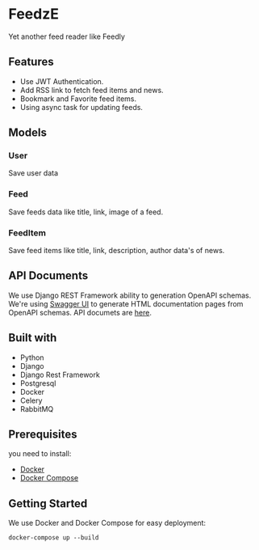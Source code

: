 # FeedzE
Yet another feed reader like Feedly

## Features
* Use JWT Authentication.
* Add RSS link to fetch feed items and news.
* Bookmark and Favorite feed items.
* Using async task for updating feeds. 

## Models

### User
Save user data

### Feed
Save feeds data like title, link, image of a feed.

### FeedItem
Save feed items like title, link, description, author data's of news.

## API Documents
We use Django REST Framework ability to generation OpenAPI schemas.
We're using [Swagger UI](https://swagger.io/tools/swagger-ui/) to generate HTML documentation pages from OpenAPI schemas.
API documets are [here](http://localhost:8000/docs/).

## Built with
* Python
* Django
* Django Rest Framework
* Postgresql
* Docker
* Celery
* RabbitMQ

## Prerequisites
you need to install:

* [Docker](https://docs.docker.com/engine/install/)
* [Docker Compose](https://www.digitalocean.com/community/tutorials/how-to-install-and-use-docker-compose-on-ubuntu-20-04)

## Getting Started
We use Docker and Docker Compose for easy deployment:
```shell
docker-compose up --build
```
